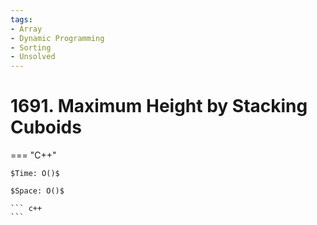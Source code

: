 ```yaml
---
tags:
- Array
- Dynamic Programming
- Sorting
- Unsolved
---
```



# 1691. Maximum Height by Stacking Cuboids 

=== "C++"

    $Time: O()$

    $Space: O()$

    ``` c++
    ```